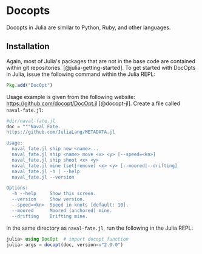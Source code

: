 # Docopts

Docopts in Julia are similar to Python, Ruby, and other languages.  

## Installation

Again, most of Julia's packages that are not in the base code are contained within git repositories.
[@julia-getting-started]. To get started with DocOpts in Julia, issue the following command within the Julia REPL:

```Julia
Pkg.add("DocOpt")
```

Usage example is given from the following website: <https://github.com/docopt/DocOpt.jl>
[@docopt-jl].  Create a file called ```naval-fate.jl```:

```julia
#dir/naval-fate.jl
doc = """Naval Fate.
https://github.com/JuliaLang/METADATA.jl

Usage:
  naval_fate.jl ship new <name>...
  naval_fate.jl ship <name> move <x> <y> [--speed=<kn>]
  naval_fate.jl ship shoot <x> <y>
  naval_fate.jl mine (set|remove) <x> <y> [--moored|--drifting]
  naval_fate.jl -h | --help
  naval_fate.jl --version

Options:
  -h --help     Show this screen.
  --version     Show version.
  --speed=<kn>  Speed in knots [default: 10].
  --moored      Moored (anchored) mine.
  --drifting    Drifting mine.
```


In the same directory as ```naval-fate.jl```, run the following in the Julia REPL: 

```julia
julia> using DocOpt  # import docopt function
julia> args = docopt(doc, version=v"2.0.0")
```
